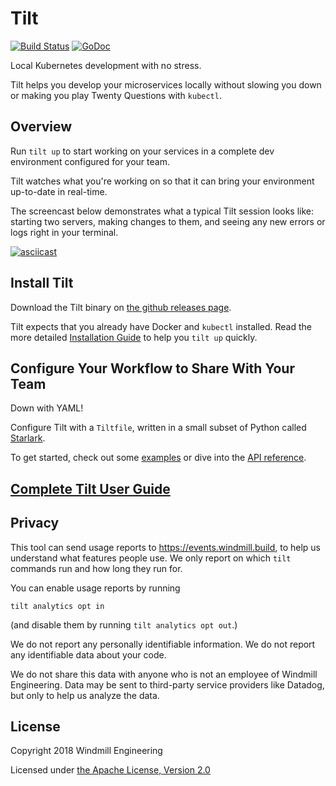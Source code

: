 # Tilt

[![Build Status](https://circleci.com/gh/windmilleng/tilt/tree/master.svg?style=shield)](https://circleci.com/gh/windmilleng/tilt)
[![GoDoc](https://godoc.org/github.com/windmilleng/tilt?status.svg)](https://godoc.org/github.com/windmilleng/tilt)

Local Kubernetes development with no stress.

Tilt helps you develop your microservices locally
without slowing you down or making you play Twenty Questions with `kubectl`.

## Overview

Run `tilt up` to start working on your services in a complete dev environment
configured for your team.

Tilt watches what you're working on so that it can bring your environment
up-to-date in real-time.

The screencast below demonstrates what a typical Tilt session looks like:
starting two servers, making changes to them, and seeing any new errors
or logs right in your terminal.

[![asciicast](https://asciinema.org/a/211635.png)](https://asciinema.org/a/211635)

## Install Tilt

Download the Tilt binary on
[the github releases page](https://github.com/windmilleng/tilt/releases).

Tilt expects that you already have Docker and `kubectl` installed.
Read the more detailed [Installation Guide](https://docs.tilt.build/quickstart.html)
to help you `tilt up` quickly.

## Configure Your Workflow to Share With Your Team

Down with YAML!

Configure Tilt with a `Tiltfile`, written in a small subset of Python called
[Starlark](https://github.com/bazelbuild/starlark#tour>).

To get started, check out some [examples](https://docs.tilt.build/first_example.html) or dive into the
[API reference](https://docs.tilt.build/api.html).

## [Complete Tilt User Guide](https://docs.tilt.build/)

## Privacy

This tool can send usage reports to https://events.windmill.build, to help us
understand what features people use. We only report on which `tilt` commands
run and how long they run for.

You can enable usage reports by running

```
tilt analytics opt in
```

(and disable them by running `tilt analytics opt out`.)

We do not report any personally identifiable information. We do not report any
identifiable data about your code.

We do not share this data with anyone who is not an employee of Windmill
Engineering. Data may be sent to third-party service providers like Datadog,
but only to help us analyze the data.

## License

Copyright 2018 Windmill Engineering

Licensed under [the Apache License, Version 2.0](LICENSE)
